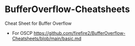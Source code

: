 # BufferOverflow-Cheatsheets
Cheat Sheet for Buffer Overflow

- For OSCP
https://github.com/firefire2/BufferOverflow-Cheatsheets/blob/main/basic.md

